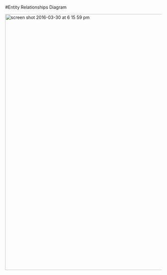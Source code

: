 #Entity Relationships Diagram

<img width="825" alt="screen shot 2016-03-30 at 6 15 59 pm" src="https://cloud.githubusercontent.com/assets/17163721/14160681/917dfa10-f6a3-11e5-87d7-b53ee4807f61.png">


